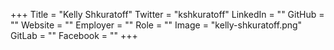 +++
Title = "Kelly Shkuratoff"
Twitter = "kshkuratoff"
LinkedIn = ""
GitHub = ""
Website = ""
Employer = ""
Role = ""
Image = "kelly-shkuratoff.png"
GitLab = ""
Facebook = ""
+++
